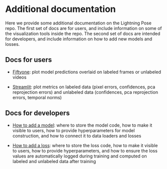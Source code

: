 # Additional documentation

Here we provide some additional documentation on the Lightning Pose repo. The first set of docs are
for users, and include information on some of the visualization tools inside the repo. The second
set of docs are intended for developers, and include information on how to add new models and 
losses.

## Docs for users
* [Fiftyone](fiftyone.md): plot model predictions overlaid on labeled frames or unlabeled videos

* [Streamlit](apps.md): plot metrics on labeled data (pixel errors, confidences, pca reprojection 
errors) and unlabeled data (confidences, pca reprojection errors, temporal norms)


## Docs for developers
* [How to add a model](add_a_model.md): 
where to store the model code,
how to make it visible to users, 
how to provide hyperparameters for model construction, 
and how to connect it to data loaders and losses

* [How to add a loss](add_a_loss.md): 
where to store the loss code, 
how to make it visible to users,
how to provide hyperparameters,
and how to ensure the loss values are automatically logged during training and computed on labeled
and unlabeled data after training
